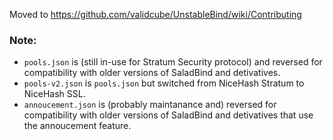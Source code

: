 Moved to https://github.com/validcube/UnstableBind/wiki/Contributing

### Note:
* `pools.json` is (still in-use for Stratum Security protocol) and reversed for compatibility with older versions of SaladBind and detivatives.
* `pools-v2.json` is `pools.json` but switched from NiceHash Stratum to NiceHash SSL.
* `annoucement.json` is (probably maintanance and) reversed for compatibility with older versions of SaladBind and detivatives that use the annoucement feature.